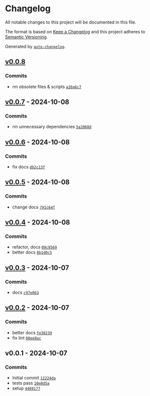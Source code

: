 # Changelog

All notable changes to this project will be documented in this file.

The format is based on [Keep a Changelog](https://keepachangelog.com/en/1.0.0/)
and this project adheres to [Semantic Versioning](https://semver.org/spec/v2.0.0.html).

Generated by [`auto-changelog`](https://github.com/CookPete/auto-changelog).

## [v0.0.8](https://github.com/nichoth/ratchet/compare/v0.0.7...v0.0.8)

### Commits

- rm obsolete files & scripts [`a20a6c7`](https://github.com/nichoth/ratchet/commit/a20a6c7f487cdbcb9c3c687e6f18fb068eb01695)

## [v0.0.7](https://github.com/nichoth/ratchet/compare/v0.0.6...v0.0.7) - 2024-10-08

### Commits

- rm unnecessary dependencies [`5a2068d`](https://github.com/nichoth/ratchet/commit/5a2068df4470d84a19b83f065a7a9cfadcf345c9)

## [v0.0.6](https://github.com/nichoth/ratchet/compare/v0.0.5...v0.0.6) - 2024-10-08

### Commits

- fix docs [`db2c13f`](https://github.com/nichoth/ratchet/commit/db2c13f43a3d785171d135ab48658e0c3ab4d5c2)

## [v0.0.5](https://github.com/nichoth/ratchet/compare/v0.0.4...v0.0.5) - 2024-10-08

### Commits

- change docs [`791c64f`](https://github.com/nichoth/ratchet/commit/791c64fdd7a8449a24001b72dfc507b271404097)

## [v0.0.4](https://github.com/nichoth/ratchet/compare/v0.0.3...v0.0.4) - 2024-10-08

### Commits

- refactor, docs [`09c9569`](https://github.com/nichoth/ratchet/commit/09c9569050d83d6968b6d0401dd22ea3296784c1)
- better docs [`8b1d0c5`](https://github.com/nichoth/ratchet/commit/8b1d0c5c06ec06d2bfdf25fa18a8104a303a43d5)

## [v0.0.3](https://github.com/nichoth/ratchet/compare/v0.0.2...v0.0.3) - 2024-10-07

### Commits

- docs [`c97e063`](https://github.com/nichoth/ratchet/commit/c97e063814d174c69b731b8f48dcefb30a825b15)

## [v0.0.2](https://github.com/nichoth/ratchet/compare/v0.0.1...v0.0.2) - 2024-10-07

### Commits

- better docs [`fe38239`](https://github.com/nichoth/ratchet/commit/fe382393ae1d758d99b54430455e480e0a7b03e7)
- fix lint [`08ee8ac`](https://github.com/nichoth/ratchet/commit/08ee8acb451a4d42b9f37b097ab5e61fbdd736d0)

## v0.0.1 - 2024-10-07

### Commits

- Initial commit [`12224da`](https://github.com/nichoth/ratchet/commit/12224dab261c9652129ad5157fbc0a22950bea9b)
- tests pass [`10e0d5a`](https://github.com/nichoth/ratchet/commit/10e0d5a7e21c73a1f27cb64e1760d8954e006998)
- setup [`4489177`](https://github.com/nichoth/ratchet/commit/44891779ba95b65dd6bc3c7c0109331f264cf385)
